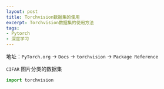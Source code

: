 ```yaml
---
layout: post
title: Torchvision数据集的使用
excerpt: Torchvision数据集的使用方法
tags: 
- Pytorch
- 深度学习
---
```


地址：`PyTorch.org` -> `Docs` -> `torchvision` -> `Package Reference`

`CIFAR` 图片分类的数据集

```python
import torchvision
```